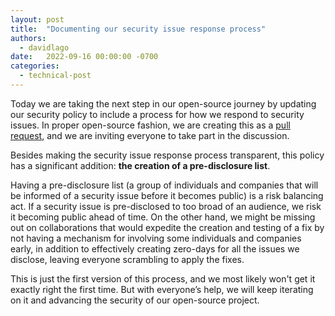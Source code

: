 ```yaml
---
layout: post
title:  "Documenting our security issue response process"
authors:
  - davidlago
date:   2022-09-16 00:00:00 -0700
categories:
  - technical-post
---
```


Today we are taking the next step in our open-source journey by updating our security policy to include a process for how we respond to security issues. In proper open-source fashion, we are creating this as a [pull request](https://github.com/opensearch-project/.github/pull/90), and we are inviting everyone to take part in the discussion.

Besides making the security issue response process transparent, this policy has a significant addition: **the creation of a pre-disclosure list**.

Having a pre-disclosure list (a group of individuals and companies that will be informed of a security issue before it becomes public) is a risk balancing act. If a security issue is pre-disclosed to too broad of an audience, we risk it becoming public ahead of time. On the other hand, we might be missing out on collaborations that would expedite the creation and testing of a fix by not having a mechanism for involving some individuals and companies early, in addition to effectively creating zero-days for all the issues we disclose, leaving everyone scrambling to apply the fixes.

This is just the first version of this process, and we most likely won't get it exactly right the first time. But with everyone’s help, we will keep iterating on it and advancing the security of our open-source project.

